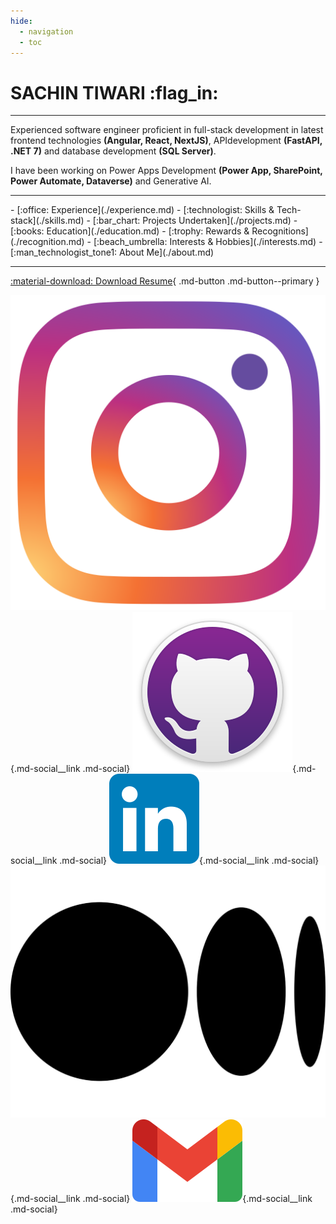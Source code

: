 ```yaml
---
hide:
  - navigation
  - toc
---
```


# SACHIN TIWARI :flag_in:

---

Experienced software engineer proficient in full-stack development in latest frontend technologies **(Angular, React, NextJS)**, APIdevelopment **(FastAPI, .NET 7)** and database development **(SQL Server)**. 

I have been working on Power Apps Development **(Power App, SharePoint, Power Automate, Dataverse)** and Generative AI.


---

<div class="grid cards" markdown>
- [:office: Experience](./experience.md)
- [:technologist: Skills & Tech-stack](./skills.md)
- [:bar_chart: Projects Undertaken](./projects.md)
- [:books: Education](./education.md)
- [:trophy: Rewards & Recognitions](./recognition.md)
- [:beach_umbrella: Interests & Hobbies](./interests.md)
- [:man_technologist_tone1: About Me](./about.md)
</div>

---
[:material-download: Download Resume](https://shorturl.at/aONAK){ .md-button .md-button--primary }

[![Instagram](./images/svg/Instagram_icon.svg)](https://www.instagram.com/classicaldobby){.md-social\_\_link .md-social}
[![Github](./images/svg/Github_icon.svg)](https://github.com/sachint2202){.md-social\_\_link .md-social}
[![LinkedIn](./images/svg/LinkedIn_icon.svg)](https://www.linkedin.com/in/sachintiwari2058){.md-social\_\_link .md-social}
[![Medium](./images/svg/medium.svg)](https://medium.com/@sachintiwari2){.md-social\_\_link .md-social}
[![Email](./images/svg/Gmail_icon.svg)](mailto:<sachintiwari2058@gmail.com>){.md-social\_\_link .md-social}
